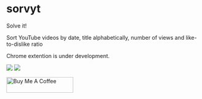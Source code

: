 # sorvyt
Solve it!

Sort YouTube videos by date, title alphabetically, number of views and like-to-dislike ratio

Chrome extention is under development.

<img src="https://img.shields.io/badge/typescript-%23007ACC.svg?style=for-the-badge&logo=typescript&logoColor=white"/>
<img src="https://img.shields.io/badge/nestjs-%23E0234E.svg?style=for-the-badge&logo=nestjs&logoColor=white"/>



<a href="https://www.buymeacoffee.com/WonSign" target="_blank"><img src="https://cdn.buymeacoffee.com/buttons/default-orange.png" alt="Buy Me A Coffee" height="41" width="174"></a>